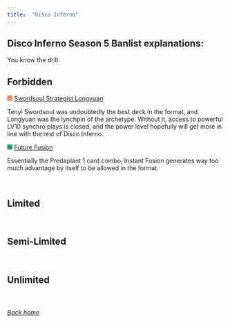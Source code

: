 ```yaml
---
title:  "Disco Inferno"
---
```


## Disco Inferno Season 5 Banlist explanations:


You know the drill.


## Forbidden

<img src="assets/effect.png" alt="Effect Monster" width="12" height="12"/> [Swordsoul Strategist Longyuan](https://db.ygoprodeck.com/card/?search=Swordsoul%20Strategist%20Longyuan)

Tenyi Swordsoul was undoubtedly the best deck in the format, and Longyuan was the lynchpin of the archetype. Without it, access to powerful LV10 synchro plays is closed, and the power level hopefully will get more in line with the rest of Disco Inferno.

<img src="assets/spell.png" alt="Spell" width="12" height="12"/> [Future Fusion](https://db.ygoprodeck.com/card?search=Future%20Fusion)

Essentially the Predaplant 1 card combo, Instant Fusion generates way too much advantage by itself to be allowed in the format.

<br>

## Limited

<br>

## Semi-Limited

<br>

## Unlimited

<br>

###### [Back home](index)